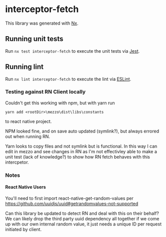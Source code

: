# interceptor-fetch

This library was generated with [Nx](https://nx.dev).

## Running unit tests

Run `nx test interceptor-fetch` to execute the unit tests via [Jest](https://jestjs.io).

## Running lint

Run `nx lint interceptor-fetch` to execute the lint via [ESLint](https://eslint.org/).

### Testing against RN Client locally

Couldn't get this working with npm, but with yarn run

`yarn add <rootDir>\mezzo\dist\libs\constants`

to react native project.

NPM looked fine, and on save auto updated (symlink?), but always errored out when running RN.

Yarn looks to copy files and not symlink but is functional. In this way I can edit in mezzo and see changes in RN as I'm not effectivley able to make a unit test
(lack of knowledge?) to show how RN fetch behaves with this intercpetor.

### Notes

#### React Native Users

You'll need to first import react-native-get-random-values per https://github.com/uuidjs/uuid#getrandomvalues-not-supported

Can this library be updated to detect RN and deal with this on their behalf?
We can likely drop the third party uuid dependency all together if we come up with our own internal random value, it just needs a unique ID per request initiated by client.
